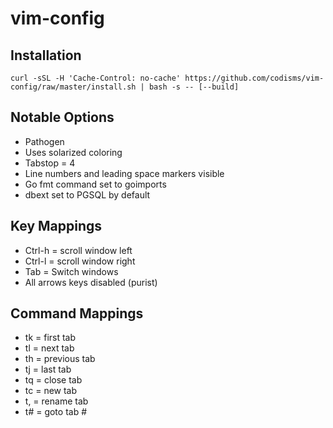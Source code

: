 # vim-config

## Installation
```
curl -sSL -H 'Cache-Control: no-cache' https://github.com/codisms/vim-config/raw/master/install.sh | bash -s -- [--build]
```

## Notable Options
* Pathogen
* Uses solarized coloring
* Tabstop = 4
* Line numbers and leading space markers visible
* Go fmt command set to goimports
* dbext set to PGSQL by default

## Key Mappings
* Ctrl-h = scroll window left
* Ctrl-l = scroll window right
* Tab = Switch windows
* All arrows keys disabled (purist)

## Command Mappings
* tk = first tab
* tl = next tab
* th = previous tab
* tj = last tab
* tq = close tab
* tc = new tab
* t, = rename tab
* t# = goto tab #

